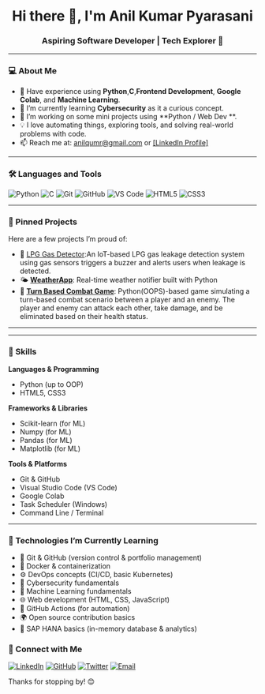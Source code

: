 <h1 align="center">Hi there 👋, I'm Anil Kumar Pyarasani</h1>
<h3 align="center">Aspiring Software Developer | Tech Explorer 🚀</h3>

---

### 💻 About Me

- 💽 Have experience using **Python**,**C**,**Frontend Development**, **Google Colab**, and **Machine Learning**.
- 🌱 I’m currently learning **Cybersecurity** as it a curious concept.
- 🔭 I’m working on some mini projects using **Python / Web Dev **.
- 💡 I love automating things, exploring tools, and solving real-world problems with code.
- 📫 Reach me at: anilqumr@gmail.com or [[LinkedIn Profile]](https://www.linkedin.com/in/pyarasani-anil-kumar/)

---

### 🛠️ Languages and Tools

![Python](https://img.shields.io/badge/-Python-333333?style=flat&logo=python)
![C](https://img.shields.io/badge/-C-333333?style=flat&logo=c)
![Git](https://img.shields.io/badge/-Git-333333?style=flat&logo=git)
![GitHub](https://img.shields.io/badge/-GitHub-333333?style=flat&logo=github)
![VS Code](https://img.shields.io/badge/-VSCode-333333?style=flat&logo=visual-studio-code)
![HTML5](https://img.shields.io/badge/-HTML5-333333?style=flat&logo=html5)
![CSS3](https://img.shields.io/badge/-CSS3-333333?style=flat&logo=css3)

---

### 📌 Pinned Projects

Here are a few projects I’m proud of:

- 🧭 [LPG Gas Detector](#):An IoT-based LPG gas leakage detection system using gas sensors triggers a buzzer and alerts users when leakage is detected.
- 🌤️ [**WeatherApp**](#): Real-time weather notifier built with Python
- 📄 [**Turn Based Combat Game**](#): Python(OOPS)-based game simulating a turn-based combat scenario between a player and an enemy. The player and enemy can attack each other, take damage, and be eliminated based on their health status.

---

---

### 🧠 Skills

**Languages & Programming**
- Python (up to OOP)
- HTML5, CSS3

**Frameworks & Libraries**
- Scikit-learn (for ML)
- Numpy (for ML)
- Pandas (for ML)
- Matplotlib (for ML)
  
**Tools & Platforms**
- Git & GitHub
- Visual Studio Code (VS Code)
- Google Colab
- Task Scheduler (Windows)
- Command Line / Terminal
---

### 🚀 Technologies I’m Currently Learning

- 🧰 Git & GitHub (version control & portfolio management)
- 🐳 Docker & containerization
- ⚙️ DevOps concepts (CI/CD, basic Kubernetes)
- 🔐 Cybersecurity fundamentals
- 🧠 Machine Learning fundamentals
- 🌐 Web development (HTML, CSS, JavaScript)
- 🤖 GitHub Actions (for automation)
- 🌍 Open source contribution basics
- 🧾 SAP HANA basics (in-memory database & analytics)

### 🔗 Connect with Me

[![LinkedIn](https://img.shields.io/badge/LinkedIn-blue?logo=linkedin&style=for-the-badge)](https://www.linkedin.com/in/pyarasani-anil-kumar/)
[![GitHub](https://img.shields.io/badge/GitHub-black?logo=github&style=for-the-badge)]([https://github.com/your-username](https://github.com/Anilqumr))
[![Twitter](https://img.shields.io/badge/Twitter-1DA1F2?logo=twitter&style=for-the-badge)](https://twitter.com/your-handle)
[![Email](https://img.shields.io/badge/Email-D14836?logo=gmail&style=for-the-badge)](mailto:your.email@example.com)



Thanks for stopping by! 😊
